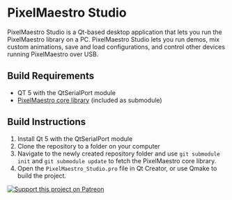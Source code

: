 # PixelMaestro Studio
PixelMaestro Studio is a Qt-based desktop application that lets you run the PixelMaestro library on a PC. PixelMaestro Studio lets you run demos, mix custom animations, save and load configurations, and control other devices running PixelMaestro over USB.

## Build Requirements
- QT 5 with the QtSerialPort module
- [PixelMaestro core library](https://github.com/Anewman2/PixelMaestro) (included as submodule)

## Build Instructions
1. Install Qt 5 with the QtSerialPort module
2. Clone the repository to a folder on your computer
3. Navigate to the newly created repository folder and use `git submodule init` and `git submodule update` to fetch the PixelMaestro core library.
4. Open the `PixelMaestro_Studio.pro` file in Qt Creator, or use Qmake to build the project.

[![Support this project on Patreon](https://c5.patreon.com/external/logo/become_a_patron_button@2x.png)](https://www.patreon.com/bePatron?u=8547028)
